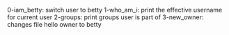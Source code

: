 0-iam_betty: switch user to betty
1-who_am_i: print the effective username for current user
2-groups: print groups user is part of
3-new_owner: changes file hello owner to betty
